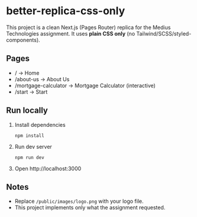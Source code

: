 # better-replica-css-only

This project is a clean Next.js (Pages Router) replica for the Medius Technologies assignment.
It uses **plain CSS only** (no Tailwind/SCSS/styled-components).

## Pages
- /            → Home
- /about-us    → About Us
- /mortgage-calculator → Mortgage Calculator (interactive)
- /start       → Start

## Run locally
1. Install dependencies
   ```
   npm install
   ```
2. Run dev server
   ```
   npm run dev
   ```
3. Open http://localhost:3000

## Notes
- Replace `/public/images/logo.png` with your logo file.
- This project implements only what the assignment requested.
